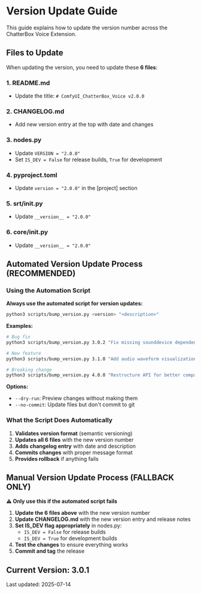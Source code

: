# Version Update Guide

This guide explains how to update the version number across the ChatterBox Voice Extension.

## Files to Update

When updating the version, you need to update these **6 files**:

### 1. README.md
- Update the title: `# ComfyUI_ChatterBox_Voice v2.0.0`

### 2. CHANGELOG.md
- Add new version entry at the top with date and changes

### 3. nodes.py
- Update `VERSION = "2.0.0"`
- Set `IS_DEV = False` for release builds, `True` for development

### 4. pyproject.toml
- Update `version = "2.0.0"` in the [project] section

### 5. srt/__init__.py
- Update `__version__ = "2.0.0"`

### 6. core/__init__.py
- Update `__version__ = "2.0.0"`

## Automated Version Update Process (RECOMMENDED)

### Using the Automation Script

**Always use the automated script for version updates:**

```bash
python3 scripts/bump_version.py <version> "<description>"
```

**Examples:**
```bash
# Bug fix
python3 scripts/bump_version.py 3.0.2 "Fix missing sounddevice dependency"

# New feature
python3 scripts/bump_version.py 3.1.0 "Add audio waveform visualization"

# Breaking change
python3 scripts/bump_version.py 4.0.0 "Restructure API for better compatibility"
```

**Options:**
- `--dry-run`: Preview changes without making them
- `--no-commit`: Update files but don't commit to git

### What the Script Does Automatically

1. **Validates version format** (semantic versioning)
2. **Updates all 6 files** with the new version number
3. **Adds changelog entry** with date and description
4. **Commits changes** with proper message format
5. **Provides rollback** if anything fails

## Manual Version Update Process (FALLBACK ONLY)

**⚠️ Only use this if the automated script fails**

1. **Update the 6 files above** with the new version number
2. **Update CHANGELOG.md** with the new version entry and release notes
3. **Set IS_DEV flag appropriately** in nodes.py:
   - `IS_DEV = False` for release builds
   - `IS_DEV = True` for development builds
4. **Test the changes** to ensure everything works
5. **Commit and tag** the release

## Current Version: 3.0.1

Last updated: 2025-07-14